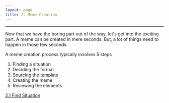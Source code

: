 ```yaml
---
layout: page
title: 2. Meme Creation
---
```

---
Now that we have the boring part out of the way, let's get into the exciting part. A meme can be created in mere seconds. But, a lot of things need to happen in those few seconds.

A meme creation process typically involves 5 steps

1. Finding a situation
2. Deciding the format
3. Sourcing the template
4. Creating the meme
5. Reviewing the elements

<a href = '/21-find-concept/' class ='nav-button'> 2.1 Find Situation </a>
